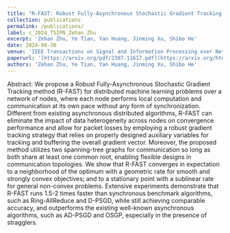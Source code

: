 ```yaml
---
title: "R-FAST: Robust Fully-Asynchronous Stochastic Gradient Tracking over General Topology"
collection: publications
permalink: /publications/
label: c_2024_TSIPN_Zehan_Zhu
excerpt: 'Zehan Zhu, Ye Tian, Yan Huang, Jinming Xu, Shibo He'
date: 2024-08-30
venue: 'IEEE Transactions on Signal and Information Processing over Networks'
paperurl: '[https://arxiv.org/pdf/2307.11617.pdf](https://arxiv.org/html/2307.11617v2)'
authors: 'Zehan Zhu, Ye Tian, Yan Huang, Jinming Xu, Shibo He'
---
```


Abstract: We propose a Robust Fully-Asynchronous Stochastic Gradient Tracking method (R-FAST) for distributed machine learning problems over a network of nodes, where each node performs local computation and communication at its own pace without any form of synchronization. Different from existing asynchronous distributed algorithms, R-FAST can eliminate the impact of data heterogeneity across nodes on convergence performance and allow for packet losses by employing a robust gradient tracking strategy that relies on properly designed auxiliary variables for tracking and buffering the overall gradient vector. Moreover, the proposed method utilizes two spanning-tree graphs for communication so long as both share at least one common root, enabling flexible designs in communication topologies. We show that R-FAST converges in expectation to a neighborhood of the optimum with a geometric rate for smooth and strongly convex objectives; and to a stationary point with a sublinear rate for general non-convex problems. Extensive experiments demonstrate that R-FAST runs 1.5-2 times faster than synchronous benchmark algorithms, such as Ring-AllReduce and D-PSGD, while still achieving comparable accuracy, and outperforms the existing well-known asynchronous algorithms, such as AD-PSGD and OSGP, especially in the presence of stragglers.


